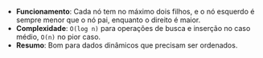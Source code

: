 - **Funcionamento**: Cada nó tem no máximo dois filhos, e o nó esquerdo é sempre menor que o nó pai, enquanto o direito é maior.
- **Complexidade**: `O(log n)` para operações de busca e inserção no caso médio, `O(n)` no pior caso.
- **Resumo**: Bom para dados dinâmicos que precisam ser ordenados.